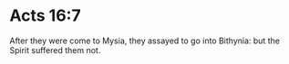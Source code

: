 # Acts 16:7

After they were come to Mysia, they assayed to go into Bithynia: but the Spirit suffered them not.
